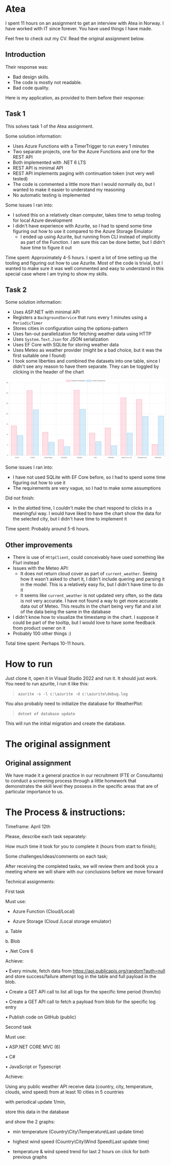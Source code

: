 # Atea

I spent 11 hours on an assignment to get an interview with Atea in Norway. I have worked with IT since forever. You have used things I have made.

Feel free to check out my CV. Read the original assignment below.

## Introduction

Their response was:

* Bad design skills.
* The code is mostly not readable.
* Bad code quality.

Here is my application, as provided to them before their response:

## Task 1

This solves task 1 of the Atea assignment.

Some solution information:

- Uses Azure Functions with a TimerTrigger to run every 1 minutes
- Two separate projects, one for the Azure Functions and one for the REST API
- Both implemented with .NET 6 LTS
- REST API is minimal API
- REST API implements paging with continuation token (not very well tested)
- The code is commented a little more than I would normally do, but I wanted to make it easier to understand my reasoning
- No automatic testing is implemented

Some issues I ran into:

- I solved this on a relatively clean computer, takes time to setup tooling for local Azure development
- I didn't have experience with Azurite, so I had to spend some time figuring out how to use it compared to the Azure Storage Emulator
    - I ended up using Azurite, but running from CLI instead of implicitly as part of the Function. I am sure this can be done better, but I didn't have time to figure it out

Time spent: Approximately 4-5 hours. I spent a lot of time setting up the tooling and figuring out how to use Azurite. Most of the code is trivial, but I wanted to make sure it was well commented and easy to understand in this special case where I am trying to show my skills.

## Task 2

Some solution information:

- Uses ASP.NET with minimal API
- Registers a `BackgroundService` that runs every 1 minutes using a `PeriodicTimer`
- Stores cities in configuration using the options-pattern
- Uses fan-out parallelization for fetching weather data using HTTP
- Uses `System.Text.Json` for JSON serialization
- Uses EF Core with SQLite for storing weather data
- Uses Meteo as weather provider (might be a bad choice, but it was the first suitable one I found)
- I took some liberties and combined the datasets into one table, since I didn't see any reason to have them separate. They can be toggled by clicking in the header of the chart

![Screenshot of the chart](./content/Screenshot%202023-04-12%20102000.jpg)

Some issues I ran into:

- I have not used SQLite with EF Core before, so I had to spend some time figuring out how to use it
- The requirements are very vague, so I had to make some assumptions

Did not finish:

- In the alotted time, I couldn't make the chart respond to clicks in a meaningful way. I would have liked to have the chart show the data for the selected city, but I didn't have time to implement it

Time spent: Probably around 5-6 hours.

## Other improvements

- There is use of `HttpClient`, could conceivably have used something like Flurl instead
- Issues with the Meteo API:
    - It does not return cloud cover as part of `current_weather`. Seeing how it wasn't asked to chart it, I didn't include quering and parsing it in the model. This is a relatively easy fix, but I didn't have time to do it
    - It seems like `current_weather` is not updated very often, so the data is not very accurate. I have not found a way to get more accurate data out of Meteo. This results in the chart being very flat and a lot of the data being the same in the database
- I didn't know how to visualize the timestamp in the chart. I suppose it could be part of the tooltip, but I would love to have some feedback from product owner on it
- Probably 100 other things :)

Total time spent: Perhaps 10-11 hours.

# How to run

Just clone it, open it in Visual Studio 2022 and run it. It should just work. You need to run azurite, I run it like this:

> `azurite -s -l c:\azurite -d c:\azurite\debug.log`

You also probably need to initialize the database for WeatherPlot:

> `dotnet ef database update`

This will run the initial migration and create the database.

# The original assignment

## Original assignment

We have made it a general practice in our recruitment (FTE or Consultants) to conduct a screening process through a little homework that demonstrates the skill level they possess in the specific areas that are of particular importance to us.

# The Process & instructions:

Timeframe: April 12th

Please, describe each task separately:

How much time it took for you to complete it (hours from start to finish);

Some challenges/ideas/comments on each task;

After receiving the completed tasks, we will review them and book you a  meeting where we will share with our conclusions before we move forward

Technical assignments:

First task

Must use:

- Azure Function (Cloud/Local)

- Azure Storage (Cloud /Local storage emulator)

a.        	Table

b.        	Blob

•         	.Net Core 6

Achieve:

•         	Every minute, fetch data from https://api.publicapis.org/random?auth=null and store success/failure attempt log in the table and full payload in the blob.

•         	Create a GET API call to list all logs for the specific time period (from/to)

•         	Create a GET API call to fetch a payload from blob for the specific log entry

•         	Publish code on GitHub (public)

 

Second task

 

Must use:

•             ASP.NET CORE MVC (6)

•         	C#

•         	JavaScript or Typescript

Achieve:

Using any public weather API receive data (country, city, temperature, clouds, wind speed) from at least 10 cities in 5 countries

with periodical update 1/min,

store this data in the database

and show the 2 graphs:

- min temperature (Country\City\Temperature\Last update time)

- highest wind speed (Country\City\Wind Speed\Last update time)

- temperature & wind speed trend for last 2 hours on click for both previous graphs
